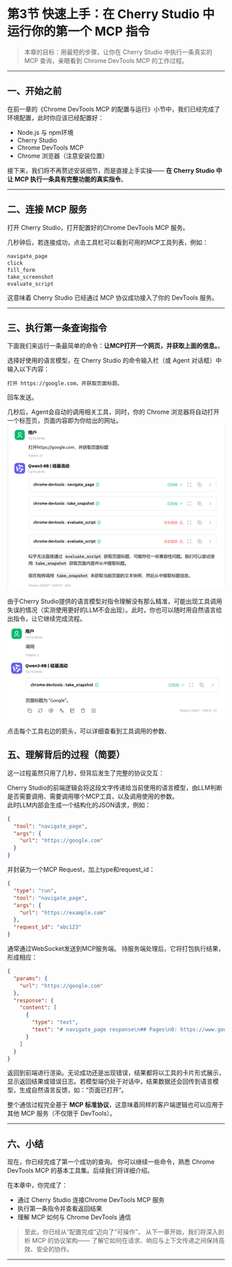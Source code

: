 

# 第3节 快速上手：在 Cherry Studio 中运行你的第一个 MCP 指令

> 本章的目标：用最短的步骤，让你在 Cherry Studio 中执行一条真实的 MCP 查询，亲眼看到 Chrome DevTools MCP 的工作过程。

---

## 一、开始之前

在前一章的《Chrome DevTools MCP 的配置与运行》小节中，我们已经完成了环境配置，此时你应该已经配置好：

* Node.js 与 npm环境
* Cherry Studio
* Chrome DevTools MCP
* Chrome 浏览器（注意安装位置）

接下来，我们将不再赘述安装细节，而是直接上手实操——
**在 Cherry Studio 中让 MCP 执行一条具有完整功能的真实指令**。

---

## 二、连接 MCP 服务

打开 Cherry Studio，打开配置好的Chrome DevTools MCP 服务。

几秒钟后，若连接成功，点击工具栏可以看到可用的MCP工具列表，例如：

```
navigate_page
click
fill_form
take_screenshot
evaluate_script
```

这意味着 Cherry Studio 已经通过 MCP 协议成功接入了你的 DevTools 服务。

---

## 三、执行第一条查询指令

下面我们来运行一条最简单的命令：**让MCP打开一个网页，并获取上面的信息。**。

选择好使用的语言模型，在 Cherry Studio 的命令输入栏（或 Agent 对话框）中输入以下内容：

```
打开 https://google.com，并获取页面标题。
```
回车发送。

几秒后，Agent会自动的调用相关工具，同时，你的 Chrome 浏览器将自动打开一个标签页，页面内容即为你给出的网址。  
![](../assets/screenshots-00/01-03-1.png)

由于Cherry Studio提供的语言模型对指令理解没有那么精准，可能出现工具调用失误的情况（实测使用更好的LLM不会出现）。此时，你也可以随时用自然语言给出指令，让它继续完成流程。
![](../assets/screenshots-00/01-03-2.png)

点击每个工具右边的箭头，可以详细查看到工具调用的参数、
## 五、理解背后的过程（简要）

这一过程虽然只用了几秒，但背后发生了完整的协议交互：

Cherry Studio的前端逻辑会将这段文字传递给当前使用的语言模型，由LLM判断是否需要调用、需要调用哪个MCP工具，以及调用使用的参数。  
此时LLM内部会生成一个结构化的JSON请求，例如：  
```json
{
  "tool": "navigate_page",
  "args": {
    "url": "https://google.com"
  }
}
```
并封装为一个MCP Request，加上type和request_id：  
```json
{
  "type": "run",
  "tool": "navigate_page",
  "args": {
    "url": "https://example.com"
  },
  "request_id": "abc123"
}

```
通常通过WebSocket发送到MCP服务端。
待服务端处理后，它将打包执行结果，形成相应：  
```json
{
  "params": {
    "url": "https://google.com"
  },
  "response": {
    "content": [
      {
        "type": "text",
        "text": "# navigate_page response\n## Pages\n0: https://www.google.com/ [selected]"
      }
    ]
  }
}
```
返回到前端进行渲染。无论成功还是出现错误，结果都将以工具的卡片形式展示，显示返回结果或错误日志。若模型端仍处于对话中，结果数据还会回传到语言模型，生成自然语言反馈，如：“页面已打开”。  

整个通信过程完全基于 **MCP 标准协议**，这意味着同样的客户端逻辑也可以应用于其他 MCP 服务（不仅限于 DevTools）。

---

## 六、小结

现在，你已经完成了第一个成功的查询。
你可以继续一些命令，熟悉 Chrome DevTools MCP 的基本工具集。后续我们将详细介绍。

在本章中，你完成了：

* 通过 Cherry Studio 连接Chrome DevTools MCP 服务
* 执行第一条指令并查看返回结果
* 理解 MCP 如何与 Chrome DevTools 通信

> 至此，你已经从“配置完成”迈向了“可操作”，
> 从下一章开始，我们将深入剖析 MCP 的协议架构——
> 了解它如何在请求、响应与上下文传递之间保持高效、安全的协作。

---

